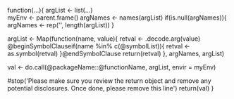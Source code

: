 function(...){
  argList <- list(...)  
  myEnv <- parent.frame()
  argNames <- names(argList)
  if(is.null(argNames)){
    argNames <- rep('', length(argList))
  }
  
  argList <- Map(function(name, value){
    retval <- .decode.arg(value)
    @beginSymbolClauseif(name %in% c(@symbolList)){
      retval <- as.symbol(retval)
    }@endSymbolClause
    return(retval)
  }, argNames, argList)  
  
  
  val <- do.call(@packageName::@functionName, argList, envir = myEnv)
 
  #stop('Please make sure you review the return object and remove any potential disclosures. Once done, please remove this line')
  return(val)
 }

